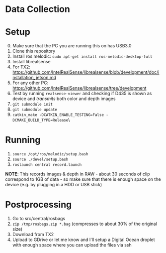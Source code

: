# Data Collection


# Setup

0. Make sure that the PC you are running this on has USB3.0
1. Clone this repository
2. Install ros melodic: `sudo apt-get install ros-melodic-desktop-full`
3. Install librealsense
  1. For TX2: https://github.com/IntelRealSense/librealsense/blob/development/doc/installation_jetson.md
  2. For any other PC: https://github.com/IntelRealSense/librealsense/tree/development
  3. Test by running `realsense-viewer` and checking if D435 is shown as device and *transmits* both color and depth images
4. `git submodule init`
5. `git submodule update`
6. `catkin_make -DCATKIN_ENABLE_TESTING=False -DCMAKE_BUILD_TYPE=Release`\


# Running

1. `source /opt/ros/melodic/setup.bash`
2. `source ./devel/setup.bash`
3. `roslaunch central record.launch`

**NOTE**: This records images & depth in RAW - about 30 seconds of clip correspond to 1GB of data - so make sure that there is enough space on the device (e.g. by plugging in a HDD or USB stick)

# Postprocessing

1. Go to src/central/rosbags
2. `zip /tmp/rosbags.zip *.bag` (compresses to about 30% of the original size)
3. Download from TX2
4. Upload to GDrive or let me know and I'll setup a Digital Ocean droplet with enough space where you can upload the files via ssh